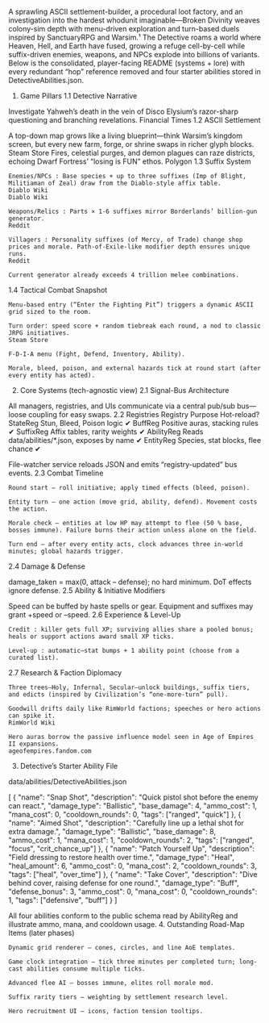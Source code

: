 A sprawling ASCII settlement-builder, a procedural loot factory, and an investigation into the hardest whodunit imaginable—Broken Divinity weaves colony-sim depth with menu-driven exploration and turn-based duels inspired by SanctuaryRPG and Warsim.¹ The Detective roams a world where Heaven, Hell, and Earth have fused, growing a refuge cell-by-cell while suffix-driven enemies, weapons, and NPCs explode into billions of variants. Below is the consolidated, player-facing README (systems + lore) with every redundant “hop” reference removed and four starter abilities stored in DetectiveAbilities.json.
1. Game Pillars
1.1 Detective Narrative

Investigate Yahweh’s death in the vein of Disco Elysium’s razor-sharp questioning and branching revelations.
Financial Times
1.2 ASCII Settlement

A top-down map grows like a living blueprint—think Warsim’s kingdom screen, but every new farm, forge, or shrine swaps in richer glyph blocks.
Steam Store
Fires, celestial purges, and demon plagues can raze districts, echoing Dwarf Fortress’ “losing is FUN” ethos.
Polygon
1.3 Suffix System

    Enemies/NPCs : Base species + up to three suffixes (Imp of Blight, Militiaman of Zeal) draw from the Diablo-style affix table.
    Diablo Wiki
    Diablo Wiki

    Weapons/Relics : Parts × 1-6 suffixes mirror Borderlands’ billion-gun generator.
    Reddit

    Villagers : Personality suffixes (of Mercy, of Trade) change shop prices and morale. Path-of-Exile-like modifier depth ensures unique runs.
    Reddit

    Current generator already exceeds 4 trillion melee combinations.

1.4 Tactical Combat Snapshot

    Menu-based entry (“Enter the Fighting Pit”) triggers a dynamic ASCII grid sized to the room.

    Turn order: speed score + random tiebreak each round, a nod to classic JRPG initiatives.
    Steam Store

    F-D-I-A menu (Fight, Defend, Inventory, Ability).

    Morale, bleed, poison, and external hazards tick at round start (after every entity has acted).

2. Core Systems (tech-agnostic view)
2.1 Signal-Bus Architecture

All managers, registries, and UIs communicate via a central pub/sub bus—loose coupling for easy swaps.
2.2 Registries
Registry	Purpose	Hot-reload?
StateReg	Stun, Bleed, Poison logic	✔
BuffReg	Positive auras, stacking rules	✔
SuffixReg	Affix tables, rarity weights	✔
AbilityReg	Reads data/abilities/*.json, exposes by name	✔
EntityReg	Species, stat blocks, flee chance	✔

File-watcher service reloads JSON and emits “registry-updated” bus events.
2.3 Combat Timeline

    Round start – roll initiative; apply timed effects (bleed, poison).

    Entity turn – one action (move grid, ability, defend). Movement costs the action.

    Morale check – entities at low HP may attempt to flee (50 % base, bosses immune). Failure burns their action unless alone on the field.

    Turn end – after every entity acts, clock advances three in-world minutes; global hazards trigger.

2.4 Damage & Defense

damage_taken = max(0, attack – defense); no hard minimum. DoT effects ignore defense.
2.5 Ability & Initiative Modifiers

Speed can be buffed by haste spells or gear. Equipment and suffixes may grant +speed or –speed.
2.6 Experience & Level-Up

    Credit : killer gets full XP; surviving allies share a pooled bonus; heals or support actions award small XP ticks.

    Level-up : automatic—stat bumps + 1 ability point (choose from a curated list).

2.7 Research & Faction Diplomacy

    Three trees—Holy, Infernal, Secular—unlock buildings, suffix tiers, and edicts (inspired by Civilization’s “one-more-turn” pull).

    Goodwill drifts daily like RimWorld factions; speeches or hero actions can spike it.
    RimWorld Wiki

    Hero auras borrow the passive influence model seen in Age of Empires II expansions.
    ageofempires.fandom.com

3. Detective’s Starter Ability File

data/abilities/DetectiveAbilities.json

[
  {
    "name": "Snap Shot",
    "description": "Quick pistol shot before the enemy can react.",
    "damage_type": "Ballistic",
    "base_damage": 4,
    "ammo_cost": 1,
    "mana_cost": 0,
    "cooldown_rounds": 0,
    "tags": ["ranged", "quick"]
  },
  {
    "name": "Aimed Shot",
    "description": "Carefully line up a lethal shot for extra damage.",
    "damage_type": "Ballistic",
    "base_damage": 8,
    "ammo_cost": 1,
    "mana_cost": 1,
    "cooldown_rounds": 2,
    "tags": ["ranged", "focus", "crit_chance_up"]
  },
  {
    "name": "Patch Yourself Up",
    "description": "Field dressing to restore health over time.",
    "damage_type": "Heal",
    "heal_amount": 6,
    "ammo_cost": 0,
    "mana_cost": 2,
    "cooldown_rounds": 3,
    "tags": ["heal", "over_time"]
  },
  {
    "name": "Take Cover",
    "description": "Dive behind cover, raising defense for one round.",
    "damage_type": "Buff",
    "defense_bonus": 3,
    "ammo_cost": 0,
    "mana_cost": 0,
    "cooldown_rounds": 1,
    "tags": ["defensive", "buff"]
  }
]

All four abilities conform to the public schema read by AbilityReg and illustrate ammo, mana, and cooldown usage.
4. Outstanding Road-Map Items (later phases)

    Dynamic grid renderer – cones, circles, and line AoE templates.

    Game clock integration – tick three minutes per completed turn; long-cast abilities consume multiple ticks.

    Advanced flee AI – bosses immune, elites roll morale mod.

    Suffix rarity tiers – weighting by settlement research level.

    Hero recruitment UI – icons, faction tension tooltips.